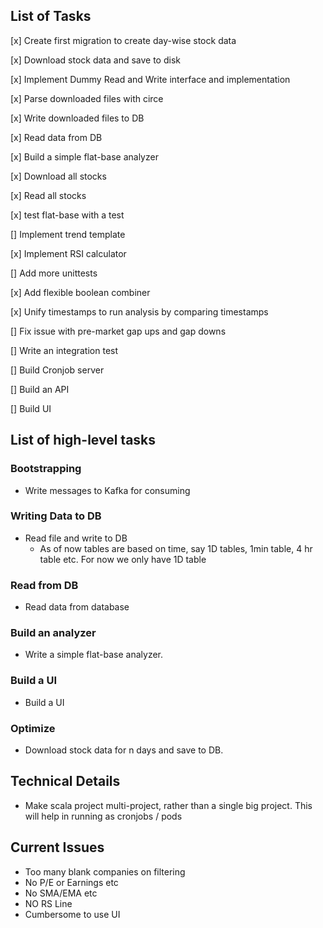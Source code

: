 ## List of Tasks

[x] Create first migration to create day-wise stock data

[x] Download stock data and save to disk

[x] Implement Dummy Read and Write interface and implementation

[x] Parse downloaded files with circe

[x] Write downloaded files to DB

[x] Read data from DB

[x] Build a simple flat-base analyzer

[x] Download all stocks

[x] Read all stocks

[x] test flat-base with a test

[] Implement trend template

[x] Implement RSI calculator

[] Add more unittests

[x] Add flexible boolean combiner

[x] Unify timestamps to run analysis by comparing timestamps

[] Fix issue with pre-market gap ups and gap downs

[] Write an integration test

[] Build Cronjob server

[] Build an API

[] Build UI

## List of high-level tasks

### Bootstrapping

* Write messages to Kafka for consuming

### Writing Data to DB

* Read file and write to DB
    * As of now tables are based on time, say 1D tables, 1min table, 4 hr table etc. For now we only have 1D table

### Read from DB

* Read data from database

### Build an analyzer

* Write a simple flat-base analyzer.

### Build a UI

* Build a UI

### Optimize

* Download stock data for n days and save to DB.

## Technical Details

* Make scala project multi-project, rather than a single big project. This will help in running as cronjobs / pods

## Current Issues
* Too many blank companies on filtering
* No P/E or Earnings etc
* No SMA/EMA etc
* NO RS Line
* Cumbersome to use UI